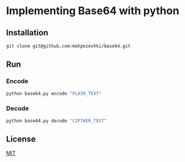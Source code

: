 # Implementing Base64 with python

## Installation

```bash
git clone git@github.com:mohpezeshki/base64.git
```

## Run

### Encode
```bash
python base64.py encode "PLAIN_TEXT"
```

### Decode

```bash
python base64.py decode "CIPTHER_TEXT"
```

## License

[MIT](https://choosealicense.com/licenses/mit/)

